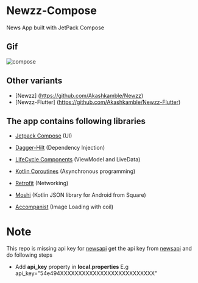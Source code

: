 # Newzz-Compose
News App built with JetPack Compose

## Gif
![compose](https://user-images.githubusercontent.com/13314984/83972646-00b1ca80-a8ff-11ea-93b0-92daf03bc0a0.gif)

## Other variants
- [Newzz] (https://github.com/Akashkamble/Newzz)
- [Newzz-Flutter] (https://github.com/Akashkamble/Newzz-Flutter)

## The app contains following libraries

- [Jetpack Compose](https://developer.android.com/jetpack/compose) (UI)

- [Dagger-Hilt](https://dagger.dev/hilt/) (Dependency Injection)

- [LifeCycle Components](https://developer.android.com/topic/libraries/architecture/livedata) (ViewModel and LiveData)

- [Kotlin Coroutines](https://kotlinlang.org/docs/reference/coroutines-overview.html) (Asynchronous programming)

- [Retrofit](https://square.github.io/retrofit/) (Networking)

- [Moshi](https://github.com/square/moshi) (Kotlin JSON library for Android from Square)

- [Accompanist](https://github.com/chrisbanes/accompanist/tree/master/coil) (Image Loading with coil)


# Note
This repo is missing api key for [newsapi](https://newsapi.org)
get the api key from [newsapi](https://newsapi.org) and do following steps
- Add **api_key** property in **local.properties** E.g api_key="54e494XXXXXXXXXXXXXXXXXXXXXXXXXX"

